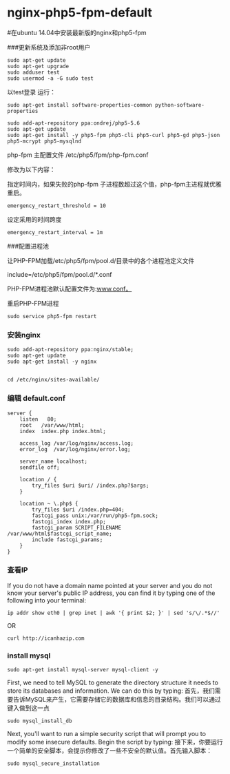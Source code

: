 # nginx-php5-fpm-default
#在ubuntu 14.04中安装最新版的nginx和php5-fpm

###更新系统及添加非root用户
```
sudo apt-get update
sudo apt-get upgrade
sudo adduser test
sudo usermod -a -G sudo test
```

以test登录
运行：
```
sudo apt-get install software-properties-common python-software-properties

sudo add-apt-repository ppa:ondrej/php5-5.6
sudo apt-get update
sudo apt-get install -y php5-fpm php5-cli php5-curl php5-gd php5-json php5-mcrypt php5-mysqlnd
```

php-fpm 主配置文件
/etc/php5/fpm/php-fpm.conf

修改为以下内容：

指定时间内，如果失败的php-fpm 子进程数超过这个值，php-fpm主进程就优雅重启。
```
emergency_restart_threshold = 10
```

设定采用的时间跨度
```
emergency_restart_interval = 1m
```

###配置进程池

让PHP-FPM加载/etc/php5/fpm/pool.d/目录中的各个进程池定义文件

include=/etc/php5/fpm/pool.d/*.conf

PHP-FPM进程池默认配置文件为:www.conf。


重启PHP-FPM进程
```
sudo service php5-fpm restart
```

### 安装nginx
```
sudo add-apt-repository ppa:nginx/stable;
sudo apt-get update
sudo apt-get install -y nginx


cd /etc/nginx/sites-available/
```
### 编辑 default.conf

```
server {
    listen   80;
    root   /var/www/html;
    index  index.php index.html;

    access_log /var/log/nginx/access.log;
    error_log  /var/log/nginx/error.log;

    server_name localhost;
    sendfile off;

    location / {
        try_files $uri $uri/ /index.php?$args;
    }

    location ~ \.php$ {
        try_files $uri /index.php=404;
        fastcgi_pass unix:/var/run/php5-fpm.sock;
        fastcgi_index index.php;
        fastcgi_param SCRIPT_FILENAME /var/www/html$fastcgi_script_name;
        include fastcgi_params;
    }
}

```

### 查看IP
If you do not have a domain name pointed at your server and you do not know your server's public IP address, you can find it by typing one of the following into your terminal:
```
ip addr show eth0 | grep inet | awk '{ print $2; }' | sed 's/\/.*$//'
```

OR

```
curl http://icanhazip.com
```

### install mysql
```
sudo apt-get install mysql-server mysql-client -y 
```
First, we need to tell MySQL to generate the directory structure it needs to store its databases and information. We can do this by typing:
首先，我们需要告诉MySQL来产生，它需要存储它的数据库和信息的目录结构。我们可以通过键入做到这一点
```
sudo mysql_install_db
```

Next, you'll want to run a simple security script that will prompt you to modify some insecure defaults. Begin the script by typing:
接下来，你要运行一个简单的安全脚本，会提示你修改了一些不安全的默认值。首先输入脚本：

```
sudo mysql_secure_installation
```
